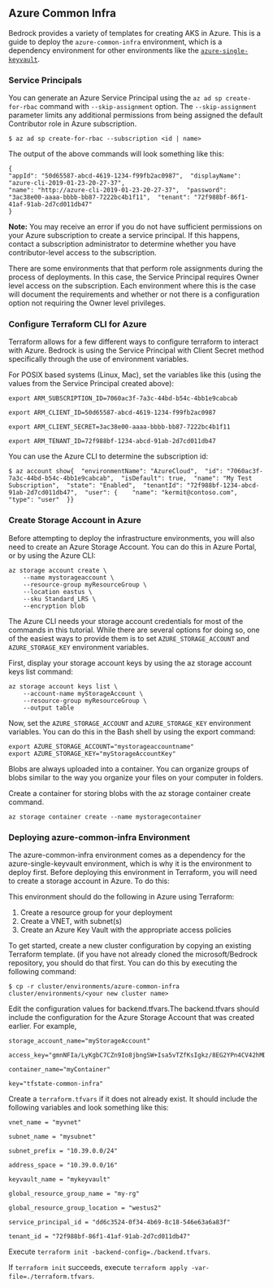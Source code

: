 ## Azure Common Infra

 Bedrock provides a variety of templates for creating AKS in Azure. This is a guide to deploy the `azure-common-infra` environment, which is a dependency environment for other environments like the [`azure-single-keyvault`](./README-azure-common-infra.md).

### Service Principals

You can generate an Azure Service Principal using the `az ad sp create-for-rbac` command with `--skip-assignment` option. The `--skip-assignment` parameter limits any additional permissions from being assigned the default Contributor role in Azure subscription.

`$ az ad sp create-for-rbac --subscription <id | name>`

The output of the above commands will look something like this:

```
{
"appId": "50d65587-abcd-4619-1234-f99fb2ac0987",  "displayName": "azure-cli-2019-01-23-20-27-37",
"name": "http://azure-cli-2019-01-23-20-27-37",  "password": "3ac38e00-aaaa-bbbb-bb87-7222bc4b1f11",  "tenant": "72f988bf-86f1-41af-91ab-2d7cd011db47"
}
```

**Note:** You may receive an error if you do not have sufficient permissions on your Azure subscription to create a service principal. If this happens, contact a subscription administrator to determine whether you have contributor-level access to the subscription.

There are some environments that that perform role assignments during the process of deployments. In this case, the Service Principal requires Owner level access on the subscription. Each environment where this is the case will document the requirements and whether or not there is a configuration option not requiring the Owner level privileges.

### Configure Terraform CLI for Azure

Terraform allows for a few different ways to configure terraform to interact with Azure. Bedrock is using the Service Principal with Client Secret method specifically through the use of environment variables.

For POSIX based systems (Linux, Mac), set the variables like this (using the values from the Service Principal created above):

```
export ARM_SUBSCRIPTION_ID=7060ac3f-7a3c-44bd-b54c-4bb1e9cabcab

export ARM_CLIENT_ID=50d65587-abcd-4619-1234-f99fb2ac0987

export ARM_CLIENT_SECRET=3ac38e00-aaaa-bbbb-bb87-7222bc4b1f11

export ARM_TENANT_ID=72f988bf-1234-abcd-91ab-2d7cd011db47
```

You can use the Azure CLI to determine the subscription id:

```
$ az account show{  "environmentName": "AzureCloud",  "id": "7060ac3f-7a3c-44bd-b54c-4bb1e9cabcab",  "isDefault": true,  "name": "My Test Subscription",  "state": "Enabled",  "tenantId": "72f988bf-1234-abcd-91ab-2d7cd011db47",  "user": {    "name": "kermit@contoso.com",    "type": "user"  }}
```

### Create Storage Account in Azure

Before attempting to deploy the infrastructure environments, you will also need to create an Azure Storage Account. You can do this in Azure Portal, or by using the Azure CLI:

```
az storage account create \
    --name mystorageaccount \
    --resource-group myResourceGroup \
    --location eastus \
    --sku Standard_LRS \
    --encryption blob
```

The Azure CLI needs your storage account credentials for most of the commands in this tutorial. While there are several options for doing so, one of the easiest ways to provide them is to set `AZURE_STORAGE_ACCOUNT` and `AZURE_STORAGE_KEY` environment variables.

First, display your storage account keys by using the az storage account keys list command:

```
az storage account keys list \
    --account-name myStorageAccount \
    --resource-group myResourceGroup \
    --output table
```

Now, set the `AZURE_STORAGE_ACCOUNT` and `AZURE_STORAGE_KEY` environment variables. You can do this in the Bash shell by using the export command:

```
export AZURE_STORAGE_ACCOUNT="mystorageaccountname"
export AZURE_STORAGE_KEY="myStorageAccountKey"
```

Blobs are always uploaded into a container. You can organize groups of blobs similar to the way you organize your files on your computer in folders.

Create a container for storing blobs with the az storage container create command.

`az storage container create --name mystoragecontainer`

### Deploying azure-common-infra Environment

The azure-common-infra environment comes as a dependency for the azure-single-keyvault environment, which is why it is the environment to deploy first. Before deploying this environment in Terraform, you will need to create a storage account in Azure. To do this:

This environment should do the following in Azure using Terraform:

1. Create a resource group for your deployment
2. Create a VNET, with subnet(s)
3. Create an Azure Key Vault with the appropriate access policies

To get started, create a new cluster configuration by copying an existing Terraform template. (if you have not already cloned the microsoft/Bedrock repository, you should do that first. You can do this by executing the following command:

`$ cp -r cluster/environments/azure-common-infra cluster/environments/<your new cluster name>`

Edit the configuration values for backend.tfvars.The backend.tfvars should include the configuration for the Azure Storage Account that was created earlier. For example,

```
storage_account_name="myStorageAccount"

access_key="gmnNFIa/LyKgbC7CZn9Io8jbngSW+Isa5vTZfKsIgkz/8EG2YPn4CV42hMDXmQ34zDu5Y7puFkAoWPHLtE6/mw=="

container_name="myContainer"

key="tfstate-common-infra"
```

Create a `terraform.tfvars` if it does not already exist. It should include the following variables and look something like this:

```
vnet_name = "myvnet"

subnet_name = "mysubnet"

subnet_prefix = "10.39.0.0/24"

address_space = "10.39.0.0/16"

keyvault_name = "mykeyvault"

global_resource_group_name = "my-rg"

global_resource_group_location = "westus2"

service_principal_id = "dd6c3524-0f34-4b69-8c18-546e63a6a83f"

tenant_id = "72f988bf-86f1-41af-91ab-2d7cd011db47"
```

Execute `terraform init -backend-config=./backend.tfvars`.

If `terraform init` succeeds, execute `terraform apply -var-file=./terraform.tfvars`.
